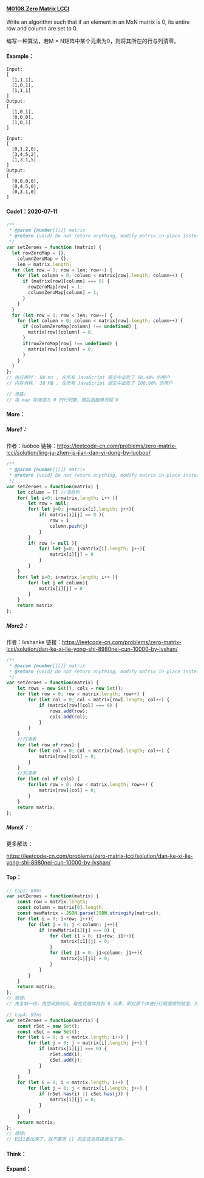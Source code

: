 #### [M0108.Zero Matrix LCCI](https://leetcode-cn.com/problems/zero-matrix-lcci/)

Write an algorithm such that if an element in an MxN matrix is 0, its entire row and column are set to 0.

编写一种算法，若M × N矩阵中某个元素为0，则将其所在的行与列清零。



#### Example：

```
Input: 
[
  [1,1,1],
  [1,0,1],
  [1,1,1]
]
Output: 
[
  [1,0,1],
  [0,0,0],
  [1,0,1]
]

Input: 
[
  [0,1,2,0],
  [3,4,5,2],
  [1,3,1,5]
]
Output: 
[
  [0,0,0,0],
  [0,4,5,0],
  [0,3,1,0]
]
```



#### Code1：2020-07-11

```javascript
/**
 * @param {number[][]} matrix
 * @return {void} Do not return anything, modify matrix in-place instead.
 */
var setZeroes = function (matrix) {
  let rowZeroMap = {},
    columnZeroMap = {},
    len = matrix.length;
  for (let row = 0; row < len; row++) {
    for (let column = 0; column < matrix[row].length; column++) {
      if (matrix[row][column] === 0) {
        rowZeroMap[row] = 1;
        columnZeroMap[column] = 1;
      }
    }
  }
  for (let row = 0; row < len; row++) {
    for (let column = 0; column < matrix[row].length; column++) {
      if (columnZeroMap[column] !== undefined) {
        matrix[row][column] = 0;
      }
      if(rowZeroMap[row] !== undefined) {
        matrix[row][column] = 0;
      }
    }
  }
};
// 执行用时： 88 ms , 在所有 JavaScript 提交中击败了 98.44% 的用户 
// 内存消耗： 38 MB , 在所有 JavaScript 提交中击败了 100.00% 的用户

// 思路:
// 用 map 存储值为 0 的行列数，随后根据情况赋 0
```



#### More：

##### More1：

作者：luoboo
链接：https://leetcode-cn.com/problems/zero-matrix-lcci/solution/ling-ju-zhen-js-jian-dan-yi-dong-by-luoboo/

```javascript
/**
 * @param {number[][]} matrix
 * @return {void} Do not return anything, modify matrix in-place instead.
 */
var setZeroes = function(matrix) {
    let column = [] //清除列
    for( let i=0; i<matrix.length; i++ ){
        let row = null;
        for( let j=0; j<matrix[i].length; j++){
            if( matrix[i][j] == 0 ){
                row = i
                column.push(j)
            }
        }
        if( row != null ){
            for( let j=0; j<matrix[i].length; j++){
                matrix[i][j] = 0
            }
        }
    }
    for( let i=0; i<matrix.length; i++ ){
        for( let j of column){
            matrix[i][j] = 0
        }
    }
    return matrix
};
```



##### More2：

作者：lvshanke
链接：https://leetcode-cn.com/problems/zero-matrix-lcci/solution/dan-ke-xi-lie-yong-shi-8980nei-cun-10000-by-lvshan/

```javascript
/**
 * @param {number[][]} matrix
 * @return {void} Do not return anything, modify matrix in-place instead.
 */
var setZeroes = function(matrix) {
    let rows = new Set(), cols = new Set();
    for (let row = 0; row < matrix.length; row++) {
        for (let col = 0; col < matrix[row].length; col++) {
            if (matrix[row][col] === 0) {
                rows.add(row);
                cols.add(col);
            }
        }
    }
    //行清零
    for (let row of rows) {
        for (let col = 0; col < matrix[row].length; col++) {
            matrix[row][col] = 0;
        }
    }
    //列清零
    for (let col of cols) {
        for(let row = 0; row < matrix.length; row++) {
            matrix[row][col] = 0;
        }
    }
    return matrix;
};
```



##### MoreX：

更多解法：

https://leetcode-cn.com/problems/zero-matrix-lcci/solution/dan-ke-xi-lie-yong-shi-8980nei-cun-10000-by-lvshan/



#### Top：

```javascript
// top1: 80ms
var setZeroes = function(matrix) {
    const row = matrix.length;
    const column = matrix[0].length;
    const newMatrix = JSON.parse(JSON.stringify(matrix));
    for (let i = 0; i<row; i++){
        for (let j = 0; j < column; j++){
            if (newMatrix[i][j] === 0) {
                for (let i1 = 0; i1<row; i1++){
                    matrix[i1][j] = 0;
                }
                for (let j1 = 0; j1<column; j1++){
                    matrix[i][j1] = 0;
                }
            }
        }
    }
    return matrix;
};
// 感悟: 
// 先复制一份，用空间换时间，每在克隆体找到 0 元素，即对原个体进行行赋值或列赋值，对比 Code1 搜索和赋值操作分开(未考虑用克隆体解决)，导致时间复杂度上升

// top4: 92ms
var setZeroes = function(matrix) {
    const rSet = new Set();
    const cSet = new Set();
    for (let i = 0; i < matrix.length; i++) {
        for (let j = 0; j < matrix[i].length; j++) {
            if (matrix[i][j] === 0) {
                rSet.add(i);
                cSet.add(j);
            }
        }    
    }
    for (let i = 0; i < matrix.length; i++) {
        for (let j = 0; j < matrix[i].length; j++) {
            if (rSet.has(i) || cSet.has(j)) {
                matrix[i][j] = 0;
            }
        }    
    }
    return matrix;
};
// 感悟:
// ES11都出来了，就不要用 {} 而应该用高级语法了亲~
```



#### Think：

#### Expand：

